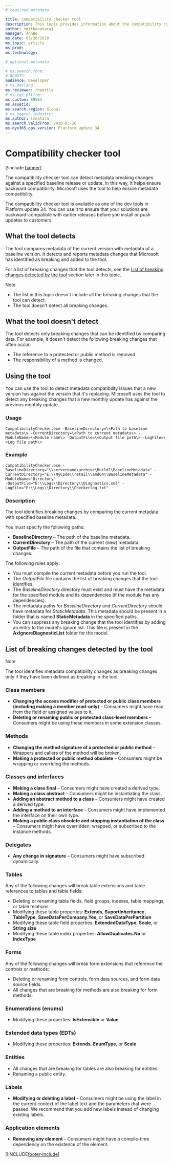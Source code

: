 ```yaml
---
# required metadata

title: Compatibility checker tool
description: This topic provides information about the compatibility checker tool, which finds and reports metadata breaking changes.
author: smithanataraj
manager: AnnBe
ms.date: 03/26/2020
ms.topic: article
ms.prod: 
ms.technology: 

# optional metadata

# ms.search.form: 
# ROBOTS: 
audience: Developer
# ms.devlang: 
ms.reviewer: rhaertle
# ms.tgt_pltfrm: 
ms.custom: 89563
ms.assetid: 
ms.search.region: Global
# ms.search.industry: 
ms.author: smnatara
ms.search.validFrom: 2020-03-26
ms.dyn365.ops.version: Platform update 34
---
```


# Compatibility checker tool

[!include [banner](../includes/banner.md)]

The compatibility checker tool can detect metadata breaking changes against a specified baseline release or update. In this way, it helps ensure backward compatibility. Microsoft uses the tool to help ensure metadata compatibility.

The compatibility checker tool is available as one of the dev tools in Platform update 34. You can use it to ensure that your solutions are backward-compatible with earlier releases before you install or push updates to customers.

## What the tool detects

The tool compares metadata of the current version with metadata of a baseline version. It detects and reports metadata changes that Microsoft has identified as breaking and added to the tool.

For a list of breaking changes that the tool detects, see the [List of breaking changes detected by the tool](#list-of-breaking-changes-detected-by-the-tool) section later in this topic.

> [!NOTE]
> + The list in this topic doesn't include all the breaking changes that the tool can detect.
> + The tool doesn't detect all breaking changes.

## What the tool doesn't detect

The tool detects only breaking changes that can be identified by comparing data. For example, it doesn't detect the following breaking changes that often occur:

+ The reference to a protected or public method is removed.
+ The responsibility of a method is changed.

## Using the tool

You can use the tool to detect metadata compatibility issues that a new version has against the version that it's replacing. Microsoft uses the tool to detect any breaking changes that a new monthly update has against the previous monthly update.

### Usage

```console
CompatibilityChecker.exe -BaselineDirectory=\<Path to baseline metadata\> -CurrentDirectory=\<Path to current metadata\> -ModuleName=\<Module name\> -OutputFile=\<Output file path\> -LogFile=\<Log file path\>
```

### Example

```console
CompatibilityChecker.exe -BaselineDirectory="\\servername\archive\Build1\BaselineMetadata" -CurrentDirectory="E:\\MyCode\\retail\\amd64\\BaselineMetadata" -ModuleName="Directory"
-OutputFile="E:\\Logs\\Directory\\Diagnostics.xml" -LogFile="E:\\Logs\\Directory\\Checkerlog.txt"
```

### Description

The tool identifies breaking changes by comparing the current metadata with specified baseline metadata.

You must specify the following paths:

+ **BaselineDirectory** – The path of the baseline metadata.
+ **CurrentDirectory** – The path of the current (new) metadata.
+ **OutputFile** – The path of the file that contains the list of breaking changes.

The following rules apply:

+ You must compile the current metadata before you run the tool.
+ The *OutputFile* file contains the list of breaking changes that the tool identifies.
+ The *BaselineDirectory* directory must exist and must have the metadata for the specified module and its dependencies (if the module has any dependencies).
+ The metadata paths for *BaselineDirectory* and *CurrentDirectory* should have metadata for *StaticMetadata*. This metadata should be present in a folder that is named **StaticMetadata** in the specified paths.
+ You can suppress any breaking change that the tool identifies by adding an entry to the model's ignore list. This file is present in the **AxIgnoreDiagnosticList** folder for the model.

## List of breaking changes detected by the tool

> [!NOTE]
> The tool identifies metadata compatibility changes as breaking changes only if they have been defined as breaking in the tool.

### Class members

+ **Changing the access modifier of protected or public class members (including making a member read-only)** – Consumers might have read from the field or assigned values to it.
+ **Deleting or renaming public or protected class-level members** – Consumers might be using these members in some extension classes.

### Methods

+ **Changing the method signature of a protected or public method** – Wrappers and callers of the method will be broken.
+ **Making a protected or public method obsolete** – Consumers might be wrapping or overriding the methods.

### Classes and interfaces

+ **Making a class final** – Consumers might have created a derived type.
+ **Making a class abstract** – Consumers might be instantiating the class.
+ **Adding an abstract method to a class** – Consumers might have created a derived type.
+ **Adding a method to an interface** – Consumers might have implemented the interface on their own type.
+ **Making a public class obsolete and stopping instantiation of the class** – Consumers might have overridden, wrapped, or subscribed to the instance methods.

### Delegates

+ **Any change in signature** – Consumers might have subscribed dynamically.

### Tables

Any of the following changes will break table extensions and table references to tables and table fields:

+ Deleting or renaming table fields, field groups, indexes, table mappings, or table relations
+ Modifying these table properties: **Extends**, **SuportInheritance**, **TableType**, **SaveDataPerCompany.Yes**, or **SaveDataPerPartition**
+ Modifying these table field properties: **ExtendedDataType**, **Scale**, or **String size**
+ Modifying these table index properties: **AllowDuplicates.No** or **IndexType**

### Forms

Any of the following changes will break form extensions that reference the controls or methods:

+ Deleting or renaming form controls, form data sources, and form data source fields.
+ All changes that are breaking for methods are also breaking for form methods.

### Enumerations (enums)

+ Modifying these properties: **IsExtensible** or **Value**

### Extended data types (EDTs)

+ Modifying these properties: **Extends**, **EnumType**, or **Scale**

### Entities

+ All changes that are breaking for tables are also breaking for entities.
+ Renaming a public entity.

### Labels

+ **Modifying or deleting a label** – Consumers might be using the label in the current context of the label text and the parameters that were passed. We recommend that you add new labels instead of changing existing labels.

### Application elements

+ **Removing any element** – Consumers might have a compile-time dependency on the existence of the element.


[!INCLUDE[footer-include](../../../includes/footer-banner.md)]